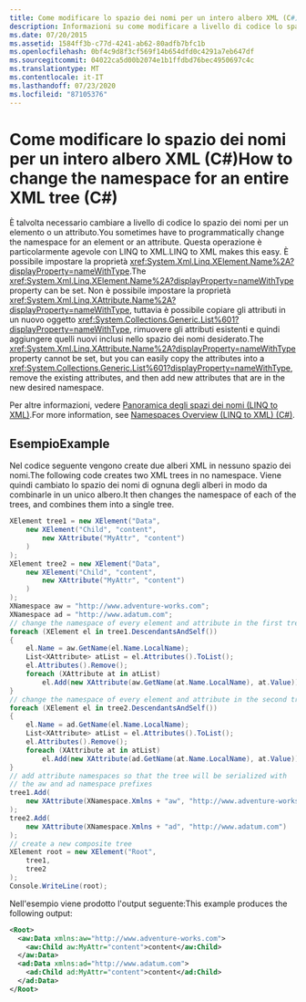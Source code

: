 ```yaml
---
title: Come modificare lo spazio dei nomi per un intero albero XML (C#)
description: Informazioni su come modificare a livello di codice lo spazio dei nomi per un elemento o un attributo in LINQ to XML in C#.
ms.date: 07/20/2015
ms.assetid: 1584ff3b-c77d-4241-ab62-80adfb7bfc1b
ms.openlocfilehash: 0bf4c9d8f3cf569f14b654dfd0c4291a7eb647df
ms.sourcegitcommit: 04022ca5d00b2074e1b1ffdbd76bec4950697c4c
ms.translationtype: MT
ms.contentlocale: it-IT
ms.lasthandoff: 07/23/2020
ms.locfileid: "87105376"
---
```

# <a name="how-to-change-the-namespace-for-an-entire-xml-tree-c"></a><span data-ttu-id="a7871-103">Come modificare lo spazio dei nomi per un intero albero XML (C#)</span><span class="sxs-lookup"><span data-stu-id="a7871-103">How to change the namespace for an entire XML tree (C#)</span></span>
<span data-ttu-id="a7871-104">È talvolta necessario cambiare a livello di codice lo spazio dei nomi per un elemento o un attributo.</span><span class="sxs-lookup"><span data-stu-id="a7871-104">You sometimes have to programmatically change the namespace for an element or an attribute.</span></span> <span data-ttu-id="a7871-105">Questa operazione è particolarmente agevole con LINQ to XML.</span><span class="sxs-lookup"><span data-stu-id="a7871-105">LINQ to XML makes this easy.</span></span> <span data-ttu-id="a7871-106">È possibile impostare la proprietà <xref:System.Xml.Linq.XElement.Name%2A?displayProperty=nameWithType>.</span><span class="sxs-lookup"><span data-stu-id="a7871-106">The <xref:System.Xml.Linq.XElement.Name%2A?displayProperty=nameWithType> property can be set.</span></span> <span data-ttu-id="a7871-107">Non è possibile impostare la proprietà <xref:System.Xml.Linq.XAttribute.Name%2A?displayProperty=nameWithType>, tuttavia è possibile copiare gli attributi in un nuovo oggetto <xref:System.Collections.Generic.List%601?displayProperty=nameWithType>, rimuovere gli attributi esistenti e quindi aggiungere quelli nuovi inclusi nello spazio dei nomi desiderato.</span><span class="sxs-lookup"><span data-stu-id="a7871-107">The <xref:System.Xml.Linq.XAttribute.Name%2A?displayProperty=nameWithType> property cannot be set, but you can easily copy the attributes into a <xref:System.Collections.Generic.List%601?displayProperty=nameWithType>, remove the existing attributes, and then add new attributes that are in the new desired namespace.</span></span>  
  
 <span data-ttu-id="a7871-108">Per altre informazioni, vedere [Panoramica degli spazi dei nomi (LINQ to XML)](namespaces-overview-linq-to-xml.md).</span><span class="sxs-lookup"><span data-stu-id="a7871-108">For more information, see [Namespaces Overview (LINQ to XML) (C#)](namespaces-overview-linq-to-xml.md).</span></span>  
  
## <a name="example"></a><span data-ttu-id="a7871-109">Esempio</span><span class="sxs-lookup"><span data-stu-id="a7871-109">Example</span></span>  
 <span data-ttu-id="a7871-110">Nel codice seguente vengono create due alberi XML in nessuno spazio dei nomi.</span><span class="sxs-lookup"><span data-stu-id="a7871-110">The following code creates two XML trees in no namespace.</span></span> <span data-ttu-id="a7871-111">Viene quindi cambiato lo spazio dei nomi di ognuna degli alberi in modo da combinarle in un unico albero.</span><span class="sxs-lookup"><span data-stu-id="a7871-111">It then changes the namespace of each of the trees, and combines them into a single tree.</span></span>  
  
```csharp  
XElement tree1 = new XElement("Data",  
    new XElement("Child", "content",  
        new XAttribute("MyAttr", "content")  
    )  
);  
XElement tree2 = new XElement("Data",  
    new XElement("Child", "content",  
        new XAttribute("MyAttr", "content")  
    )  
);  
XNamespace aw = "http://www.adventure-works.com";  
XNamespace ad = "http://www.adatum.com";  
// change the namespace of every element and attribute in the first tree  
foreach (XElement el in tree1.DescendantsAndSelf())  
{  
    el.Name = aw.GetName(el.Name.LocalName);  
    List<XAttribute> atList = el.Attributes().ToList();  
    el.Attributes().Remove();  
    foreach (XAttribute at in atList)  
        el.Add(new XAttribute(aw.GetName(at.Name.LocalName), at.Value));  
}  
// change the namespace of every element and attribute in the second tree  
foreach (XElement el in tree2.DescendantsAndSelf())  
{  
    el.Name = ad.GetName(el.Name.LocalName);  
    List<XAttribute> atList = el.Attributes().ToList();  
    el.Attributes().Remove();  
    foreach (XAttribute at in atList)  
        el.Add(new XAttribute(ad.GetName(at.Name.LocalName), at.Value));  
}  
// add attribute namespaces so that the tree will be serialized with  
// the aw and ad namespace prefixes  
tree1.Add(  
    new XAttribute(XNamespace.Xmlns + "aw", "http://www.adventure-works.com")  
);  
tree2.Add(  
    new XAttribute(XNamespace.Xmlns + "ad", "http://www.adatum.com")  
);  
// create a new composite tree  
XElement root = new XElement("Root",  
    tree1,  
    tree2  
);  
Console.WriteLine(root);  
```  
  
 <span data-ttu-id="a7871-112">Nell'esempio viene prodotto l'output seguente:</span><span class="sxs-lookup"><span data-stu-id="a7871-112">This example produces the following output:</span></span>  
  
```xml  
<Root>  
  <aw:Data xmlns:aw="http://www.adventure-works.com">  
    <aw:Child aw:MyAttr="content">content</aw:Child>  
  </aw:Data>  
  <ad:Data xmlns:ad="http://www.adatum.com">  
    <ad:Child ad:MyAttr="content">content</ad:Child>  
  </ad:Data>  
</Root>  
```  
